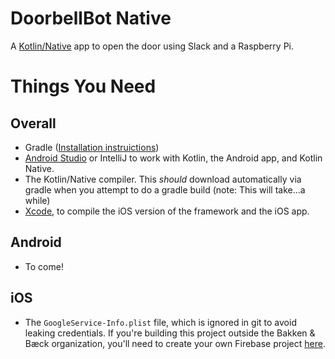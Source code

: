 # DoorbellBot Native

A [Kotlin/Native](https://kotlinlang.org/docs/reference/native-overview.html) app to open the door using Slack and a Raspberry Pi. 

# Things You Need

## Overall

- Gradle ([Installation instruictions](https://gradle.org/install/))
- [Android Studio](https://developer.android.com/studio/) or IntelliJ to work with Kotlin, the Android app, and Kotlin Native. 
- The Kotlin/Native compiler. This *should* download automatically via gradle when you attempt to do a gradle build (note: This will take...a while)
- [Xcode](https://itunes.apple.com/us/app/xcode/id497799835?mt=12), to compile the iOS version of the framework and the iOS app. 

## Android

- To come!

## iOS

- The `GoogleService-Info.plist` file, which is ignored in git to avoid leaking credentials. If you're building this project outside the Bakken & Bæck organization, you'll need to create your own Firebase project [here](https://console.firebase.google.com). 
